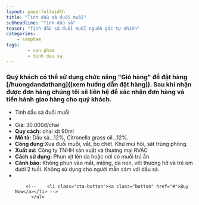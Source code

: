 ```yaml
---
layout: page-fullwidth
title: "Tinh dầu sả đuổi muỗi"
subheadline: "Tinh dầu sả"
teaser: "Tinh dầu sả đuổi muỗi nguồn góc tự nhiên"
categories:
    - sanpham
tags:
        - san pham
        - tinh dau sa
---
```

<!--more-->

### Quý khách có thể sử dụng chức năng "Giỏ hàng" để đặt hàng [/huongdandathang]((xem hướng dẫn đặt hàng)). Sau khi nhận được đơn hàng chúng tôi sẽ liên hệ để xác nhận đơn hàng và tiến hành giao hàng cho quý khách. 

<div class="row t60">
          <ul class="pricing-table">
            <li class="title">Tinh dầu sả đuổi muỗi</li>
            <li class="bullet-item"><a href=""><img src="{{ site.urlimg }}tinhdausa.jpg" alt=""></a></li>
            <li class="price">Giá: 30.000đ/chai</li>
            <li class="bullet-item"><b>Quy cách:</b> chai xịt 90ml</li>
            <li class="bullet-item"><b>Mô tả:</b> Dầu sả...12%, Citronella grass oil...12%. </li>
            <li class="bullet-item"><b>Công dụng:</b>Xua đuổi muỗi, vắt, bọ chét. Khử mùi hôi, sát trùng phòng.</li>
            <li class="bullet-item"><b>Xuất xứ:</b> Công ty TNHH sản xuất và thương mại RVAC</li>
            <li class="bullet-item"><b>Cách sử dụng:</b> Phun xịt lên da hoặc nơi có muỗi trú ẩn.</li>
            <li class="bullet-item"><b>Cảnh báo:</b> Không phun vào mắt, miệng, da non, vết thương hở và trẻ em dưới 2 tuổi. Không sử dụng cho người mẫn cảm với dầu sả.</li>
            <li class="bullet-item">
               <div class="ecwid ecwid-SingleProduct ecwid-Product ecwid-Product-70587619" itemscope itemtype="http://schema.org/Product" data-single-product-id="70587619"><div customprop="addtobag"></div></div><script type="text/javascript" src="https://app.ecwid.com/script.js?10069824&data_platform=singleproduct" charset="utf-8"></script><script type="text/javascript">xSingleProduct()</script>
            </li>

        <!--    <li class="cta-button"><a class="button" href="#">Buy Now</a></li> -->
          </ul>
</div>
